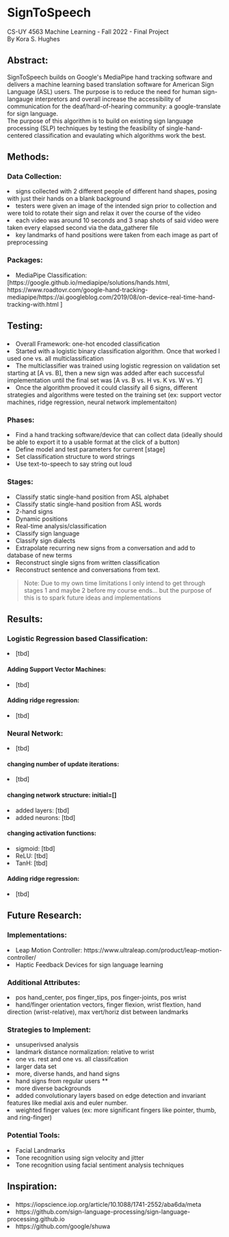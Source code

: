 # SignToSpeech
CS-UY 4563 Machine Learning - Fall 2022 - Final Project<br>
By Kora S. Hughes

## Abstract:
SignToSpeech builds on Google's MediaPipe hand tracking software and delivers a machine learning based translation software for American Sign Language (ASL) users.
The purpose is to reduce the need for human sign-langauge interpretors and overall increase the accessibility of communication for the deaf/hard-of-hearing community: a google-translate for sign language.<br>
The purpose of this algorithm is to build on existing sign language processing (SLP) techniques by testing the feasibility of single-hand-centered classification and evaulating which algorithms work the best.

## Methods:
### Data Collection:<ol>
<li>signs collected with 2 different people of different hand shapes, posing with just their hands on a blank background</li>
<li>testers were given an image of the intended sign prior to collection and were told to rotate their sign and relax it over the course of the video </li>
<li>each video was around 10 seconds and 3 snap shots of said video were taken every elapsed second via the data_gatherer file</li>
<li>key landmarks of hand positions were taken from each image as part of preprocessing</li>
</ol>

### Packages: <ol>
<li>MediaPipe Classification: [https://google.github.io/mediapipe/solutions/hands.html, https://www.roadtovr.com/google-hand-tracking-mediapipe/https://ai.googleblog.com/2019/08/on-device-real-time-hand-tracking-with.html ]</li>
</ol>


## Testing:<ol>
<li>Overall Framework: one-hot encoded classification</li>
<li>Started with a logistic binary classification algorithm. Once that worked I used one vs. all multiclassification </li>
<li>The multiclassifier was trained using logistic regression on validation set starting at [A vs. B], then a new sign was added after each successful implementation until the final set was [A vs. B vs. H vs. K vs. W vs. Y] </li>
<li>Once the algorithm prooved it could classify all 6 signs, different strategies and algorithms were tested on the training set (ex: support vector machines, ridge regression, neural network implementaiton)</li>
</ol>


### Phases:<ol>
<li>Find a hand tracking software/device that can collect data (ideally should be able to export it to a usable format at the click of a button)</li>
<li>Define model and test parameters for current [stage]</li>
<li>Set classification structure to word strings</li>
<li>Use text-to-speech to say string out loud</li>
</ol>

### Stages:<ol>
<li>Classify static single-hand position from ASL alphabet</li>
<li>Classify static single-hand position from ASL words</li>
<li>2-hand signs</li>
<li>Dynamic positions</li>
<li>Real-time analysis/classification</li>
<li>Classify sign language</li>
<li>Classify sign dialects</li>
<li>Extrapolate recurring new signs from a conversation and add to database of new terms</li>
<li>Reconstruct single signs from written classification</li>
<li>Reconstruct sentence and conversations from text.</li>
</ol>

>  Note: Due to my own time limitations I only intend to get through stages 1 and maybe 2 before my course ends...
      but the purpose of this is to spark future ideas and implementations



## Results:
### Logistic Regression based Classification:<ol>
<li>[tbd]</li>
</ol>

#### Adding Support Vector Machines:<ol>
<li>[tbd]</li>
</ol>

#### Adding ridge regression:<ol>
<li>[tbd]</li>
</ol>


### Neural Network:<ol>
<li>[tbd]</li>
</ol>

#### changing number of update iterations:<ol>
<li>[tbd]</li>
</ol>

#### changing network structure: initial=[]<ol>
<li>added layers: [tbd]</li>
<li>added neurons: [tbd]</li>
</ol>

#### changing activation functions:<ol>
<li>sigmoid: [tbd]</li>
<li>ReLU: [tbd]</li>
<li>TanH: [tbd]</li>
</ol>

#### Adding ridge regression:<ol>
<li>[tbd]</li>
</ol>
                          
## Future Research:
### Implementations:<ol>
<li>Leap Motion Controller: https://www.ultraleap.com/product/leap-motion-controller/</li>
<li>Haptic Feedback Devices for sign language learning</li>
</ol>

### Additional Attributes:<ol>
<li>pos hand_center, pos finger_tips, pos finger-joints, pos wrist </li>
<li>hand/finger orientation vectors, finger flexion, wrist flextion, hand direction (wrist-relative), max vert/horiz dist between landmarks </li> </ol>

### Strategies to Implement: <ol>
<li> unsuperivsed analysis </li>
<li> landmark distance normalization: relative to wrist </li>
<li> one vs. rest and one vs. all classifcation </li>
<li> larger data set </li>
<li> more, diverse hands, and hand signs </li>
<li> hand signs from regular users ** </li>
<li> more diverse backgrounds </li>
<li> added convolutionary layers based on edge detection and invariant features like medial axis and euler number. </li>
<li> weighted finger values (ex: more significant fingers like pointer, thumb, and ring-finger) </li>
</ol>

### Potential Tools:<ol>
<li>Facial Landmarks</li>
<li>Tone recognition using sign velocity and jitter</li>
<li>Tone recognition using facial sentiment analysis techniques</li>
</ol>

## Inspiration:<ol>
<li>https://iopscience.iop.org/article/10.1088/1741-2552/aba6da/meta</li>
<li>https://github.com/sign-language-processing/sign-language-processing.github.io</li>
<li>https://github.com/google/shuwa</li>
</ol>
